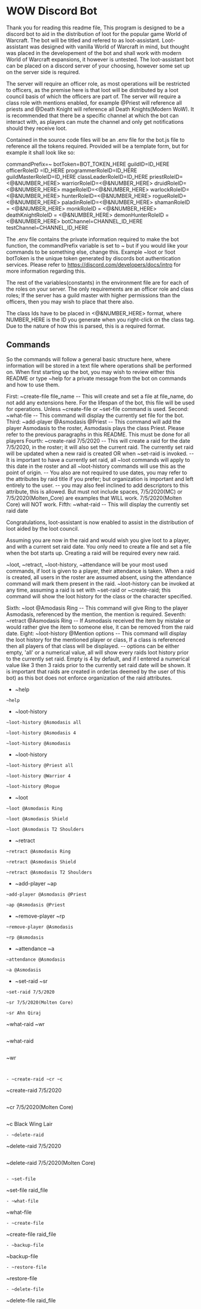 # WOW Discord Bot

Thank you for reading this readme file, This program is designed to be a discord bot to aid in the distribution of loot for the popular game World of Warcraft.
The bot will be titled and refered to as loot-assistant. Loot-assistant was designed with vanilla World of Warcraft in mind, but thought was placed in the developement of the bot and 
shall work with modern World of Warcraft expansions, it however is untested. The loot-assistant bot can be placed on a discord server of your choosing, however some set up on the server side is required.

The server will require an officer role, as most operations will be restricted to officers, as the premise here is that loot will be distributed by a loot council basis of which the officers are part of.
The server will require a class role with mentions enabled, for example @Priest will reference all priests and @Death Knight will reference all Death Knights(Modern WoW).
It is recommended that there be a specific channel at which the bot can interact with, as players can mute the channel and only get notifications should they receive loot.

Contained in the source code files will be an .env file for the bot.js file to reference all the tokens required. Provided will be a template form, but for example it shall look like so:

commandPrefix=~
botToken=BOT_TOKEN_HERE
guildID=ID_HERE
officerRoleID =ID_HERE
programmerRoleID=ID_HERE
guildMasterRoleID=ID_HERE
classLeaderRoleID=ID_HERE
priestRoleID=<@&NUMBER_HERE>
warriorRoleID=<@&NUMBER_HERE>
druidRoleID=<@&NUMBER_HERE>
mageRoleID=<@&NUMBER_HERE>
warlockRoleID=<@&NUMBER_HERE>
hunterRoleID=<@&NUMBER_HERE>
rogueRoleID=<@&NUMBER_HERE>
paladinRoleID=<@&NUMBER_HERE>
shamanRoleID = <@&NUMBER_HERE>
monkRoleID = <@&NUMBER_HERE>
deathKnightRoleID = <@&NUMBER_HERE>
demonHunterRoleID = <@&NUMBER_HERE>
botChannel=CHANNEL_ID_HERE
testChannel=CHANNEL_ID_HERE

The .env file contains the private information required to make the bot function, the commandPrefix variable is set to ~ but if you would like your commands to be something else, change this. Example ~loot or !loot
botToken is the unique token generated by discords bot authentication services. Please refer to https://discord.com/developers/docs/intro for more information regarding this.

The rest of the variables(constants) in the environment file are for each of the roles on your server. The only requirements are an officer role and class roles; If the server has a guild master with higher permissions than the officers, then you may wish to place that there also.

The class Ids have to be placed in <@&NUMBER_HERE> format, where NUMBER_HERE is the ID you generate when you right-click on the class tag. Due to the nature of how this is parsed, this is a required format.

## Commands

So the commands will follow a general basic structure here, where information will be stored in a text file where operations shall be performed on.
When first starting up the bot, you may wish to review either this README or type ~help for a private message from the bot on commands and how to use them.

First: ~create-file file_name 
            -- This will create and set a file at file_name, do not add any extensions here. For the lifespan of the bot, this file will be used for operations. Unless ~create-file or ~set-file command is used.
Second: ~what-file
            -- This command will display the currently set file for the bot.
Third:  ~add-player @Asmodasis @Priest
            -- This command will add the player Asmodasis to the roster, Asmodasis plays the class Priest. Please refer to the previous paragraphs in this README. This must be done for all players
Fourth: ~create-raid 7/5/2020
            -- This will create a raid for the date 7/5/2020, in the roster; it will also set the current raid. The currently set raid will be updated when a new raid is created OR when ~set-raid is invoked.
            -- It is important to have a currently set raid, all ~loot commands will apply to this date in the roster and all ~loot-history commands will use this as the point of origin.
            -- You also are not required to use dates, you may refer to the attributes by raid title if you prefer; but organization is important and left entirely to the user.
            -- you may also feel inclined to add descriptors to this attribute, this is allowed. But must not include spaces, 7/5/2020(MC) or 7/5/2020(Molten_Core) are examples that WILL work. 7/5/2020(Molten Core)  will NOT work.
Fifth: ~what-raid
            -- This will display the currently set raid date

Congratulations, loot-assistant is now enabled to assist in the distribution of loot aided by the loot council.

Assuming you are now in the raid and would wish you give loot to a player, and with a current set raid date. You only need to create a file and set a file when the bot starts up. Creating a raid will be required every new raid.

~loot, ~retract, ~loot-history, ~attendance will be your most used commands, if loot is given to a player, their attendance is taken.
When a raid is created, all users in the roster are assumed absent, using the attendance command will mark them present in the raid. 
~loot-history can be invoked at any time, assuming a raid is set with ~set-raid or ~create-raid; this command will show the loot history for the class or the character specified.

Sixth: ~loot @Amodasis Ring
            -- This command will give Ring to the player Asmodasis, referenced by the mention, the mention is required.
Seventh: ~retract @Asmodasis Ring
            -- If Asmodasis received the item by mistake or would rather give the item to someone else, it can be removed from the raid date.
Eight: ~loot-history @Mention options
            -- This command will display the loot history for the mentioned player or class, If a class is referenced then all players of that class will be displayed.
            -- options can be either empty, 'all' or a numerical value, all will show every raids loot history prior to the currently set raid. Empty is 4 by default, and if I entered a numerical value like 3
                then 3 raids prior to the currently set raid date will be shown. It is important that raids are created in order(as deemed by the user of this bot) as this bot does not enforce organization of the raid attributes.

- ~help 

```
~help
```
- ~loot-history
```
~loot-history @Asmodasis all
```
```
~loot-history @Asmodasis 4
```
```
~loot-history @Asmodasis 
```
- ~loot-history

```
~loot-history @Priest all
```
```
~loot-history @Warrior 4
```
```
~loot-history @Rogue 
```
- ~loot

```
~loot @Asmodasis Ring
```
```
~loot @Asmodasis Shield
```
```
~loot @Asmodasis T2 Shoulders 
```

- ~retract

```
~retract @Asmodasis Ring
```
```
~retract @Asmodasis Shield
```
```
~retract @Asmodasis T2 Shoulders 
```

- ~add-player ~ap
```
~add-player @Asmodasis @Priest
```
```
~ap @Asmodasis @Priest
```

- ~remove-player ~rp
```
~remove-player @Asmodasis
```
```
~rp @Asmodasis
```

- ~attendance ~a
```
~attendance @Asmodasis
```
```
~a @Asmodasis
```

- ~set-raid ~sr
```
~set-raid 7/5/2020
```
```
~sr 7/5/2020(Molten Core)
```
```
~sr Ahn Qiraj
```
~what-raid ~wr
```
```
~what-raid
```
```
~wr
```


- ~create-raid ~cr ~c
```
~create-raid 7/5/2020
```
```
~cr 7/5/2020(Molten Core)
```
```
~c Black Wing Lair
```
- ~delete-raid
```
~delete-raid 7/5/2020
```
```
~delete-raid 7/5/2020(Molten Core)
```

- ~set-file
```
~set-file raid_file
```
- ~what-file
```
~what-file
```
- ~create-file
```
~create-file raid_file
```
- ~backup-file
```
~backup-file
```
- ~restore-file
```
~restore-file
```
- ~delete-file
```
~delete-file raid_file
```